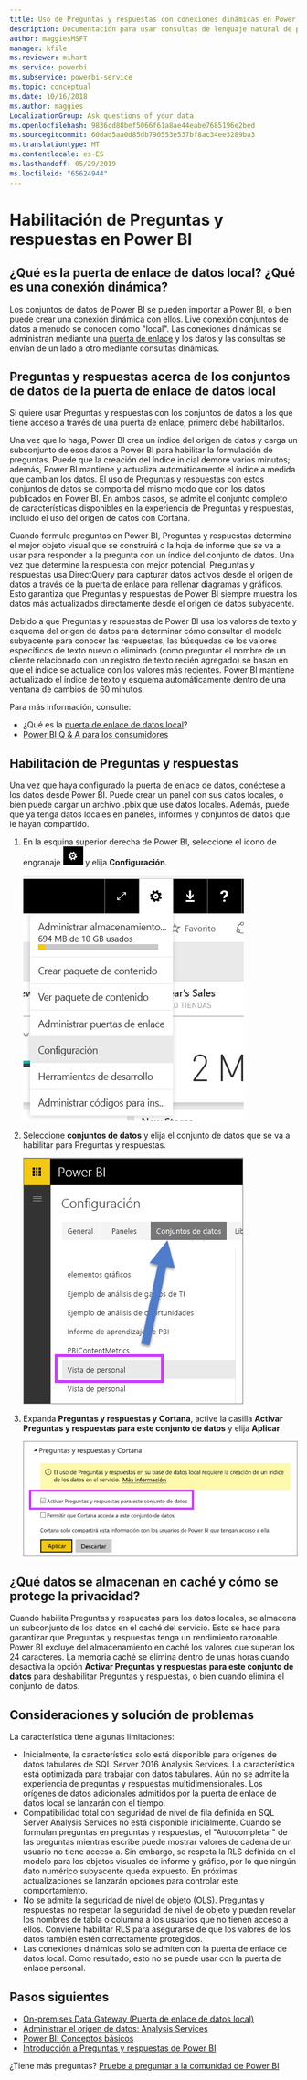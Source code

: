 ```yaml
---
title: Uso de Preguntas y respuestas con conexiones dinámicas en Power BI
description: Documentación para usar consultas de lenguaje natural de preguntas y respuestas de Power BI con conexiones dinámicas a datos de Analysis Services y la puerta de enlace de datos local.
author: maggiesMSFT
manager: kfile
ms.reviewer: mihart
ms.service: powerbi
ms.subservice: powerbi-service
ms.topic: conceptual
ms.date: 10/16/2018
ms.author: maggies
LocalizationGroup: Ask questions of your data
ms.openlocfilehash: 9836cd88bef5066f61a8ae44eabe7685196e2bed
ms.sourcegitcommit: 60dad5aa0d85db790553e537bf8ac34ee3289ba3
ms.translationtype: MT
ms.contentlocale: es-ES
ms.lasthandoff: 05/29/2019
ms.locfileid: "65624944"
---
```

# <a name="enable-qa-for-live-connections-in-power-bi"></a>Habilitación de Preguntas y respuestas en Power BI
## <a name="what-is-the-on-premises-data-gateway--what-is-a-live-connection"></a>¿Qué es la puerta de enlace de datos local?  ¿Qué es una conexión dinámica?
Los conjuntos de datos de Power BI se pueden importar a Power BI, o bien puede crear una conexión dinámica con ellos. Live conexión conjuntos de datos a menudo se conocen como "local". Las conexiones dinámicas se administran mediante una [puerta de enlace](service-gateway-onprem.md) y los datos y las consultas se envían de un lado a otro mediante consultas dinámicas.

## <a name="qa-for-on-premises-data-gateway-datasets"></a>Preguntas y respuestas acerca de los conjuntos de datos de la puerta de enlace de datos local
Si quiere usar Preguntas y respuestas con los conjuntos de datos a los que tiene acceso a través de una puerta de enlace, primero debe habilitarlos.

Una vez que lo haga, Power BI crea un índice del origen de datos y carga un subconjunto de esos datos a Power BI para habilitar la formulación de preguntas. Puede que la creación del índice inicial demore varios minutos; además, Power BI mantiene y actualiza automáticamente el índice a medida que cambian los datos. El uso de Preguntas y respuestas con estos conjuntos de datos se comporta del mismo modo que con los datos publicados en Power BI. En ambos casos, se admite el conjunto completo de características disponibles en la experiencia de Preguntas y respuestas, incluido el uso del origen de datos con Cortana.

Cuando formule preguntas en Power BI, Preguntas y respuestas determina el mejor objeto visual que se construirá o la hoja de informe que se va a usar para responder a la pregunta con un índice del conjunto de datos. Una vez que determine la respuesta con mejor potencial, Preguntas y respuestas usa DirectQuery para capturar datos activos desde el origen de datos a través de la puerta de enlace para rellenar diagramas y gráficos. Esto garantiza que Preguntas y respuestas de Power BI siempre muestra los datos más actualizados directamente desde el origen de datos subyacente.

Debido a que Preguntas y respuestas de Power BI usa los valores de texto y esquema del origen de datos para determinar cómo consultar el modelo subyacente para conocer las respuestas, las búsquedas de los valores específicos de texto nuevo o eliminado (como preguntar el nombre de un cliente relacionado con un registro de texto recién agregado) se basan en que el índice se actualice con los valores más recientes. Power BI mantiene actualizado el índice de texto y esquema automáticamente dentro de una ventana de cambios de 60 minutos.

Para más información, consulte:

* ¿Qué es la [puerta de enlace de datos local](service-gateway-onprem.md)?
* [Power BI Q & A para los consumidores](consumer/end-user-q-and-a.md)

## <a name="enable-qa"></a>Habilitación de Preguntas y respuestas
Una vez que haya configurado la puerta de enlace de datos, conéctese a los datos desde Power BI.  Puede crear un panel con sus datos locales, o bien puede cargar un archivo .pbix que use datos locales.  Además, puede que ya tenga datos locales en paneles, informes y conjuntos de datos que le hayan compartido.

1. En la esquina superior derecha de Power BI, seleccione el icono de engranaje ![icono de engranaje](media/service-q-and-a-direct-query/power-bi-cog.png) y elija **Configuración**.
   
   ![Menú Configuración](media/service-q-and-a-direct-query/powerbi-settings.png)
2. Seleccione **conjuntos de datos** y elija el conjunto de datos que se va a habilitar para Preguntas y respuestas.
   
   ![Pantalla Conjuntos de datos del menú Configuración](media/service-q-and-a-direct-query/power-bi-q-and-a-settings.png)
3. Expanda **Preguntas y respuestas y Cortana**, active la casilla **Activar Preguntas y respuestas para este conjunto de datos** y elija **Aplicar**.
   
    ![Área Preguntas y respuestas expandida](media/service-q-and-a-direct-query/power-bi-q-and-a-directquery.png)

## <a name="what-data-is-cached-and-how-is-privacy-protected"></a>¿Qué datos se almacenan en caché y cómo se protege la privacidad?
Cuando habilita Preguntas y respuestas para los datos locales, se almacena un subconjunto de los datos en el caché del servicio. Esto se hace para garantizar que Preguntas y respuestas tenga un rendimiento razonable. Power BI excluye del almacenamiento en caché los valores que superan los 24 caracteres. La memoria caché se elimina dentro de unas horas cuando desactiva la opción **Activar Preguntas y respuestas para este conjunto de datos** para deshabilitar Preguntas y respuestas, o bien cuando elimina el conjunto de datos.

## <a name="considerations-and-troubleshooting"></a>Consideraciones y solución de problemas
La característica tiene algunas limitaciones:

* Inicialmente, la característica solo está disponible para orígenes de datos tabulares de SQL Server 2016 Analysis Services. La característica está optimizada para trabajar con datos tabulares. Aún no se admite la experiencia de preguntas y respuestas multidimensionales. Los orígenes de datos adicionales admitidos por la puerta de enlace de datos local se lanzarán con el tiempo.
* Compatibilidad total con seguridad de nivel de fila definida en SQL Server Analysis Services no está disponible inicialmente. Cuando se formulan preguntas en preguntas y respuestas, el "Autocompletar" de las preguntas mientras escribe puede mostrar valores de cadena de un usuario no tiene acceso a. Sin embargo, se respeta la RLS definida en el modelo para los objetos visuales de informe y gráfico, por lo que ningún dato numérico subyacente queda expuesto. En próximas actualizaciones se lanzarán opciones para controlar este comportamiento.
* No se admite la seguridad de nivel de objeto (OLS). Preguntas y respuestas no respetan la seguridad de nivel de objeto y pueden revelar los nombres de tabla o columna a los usuarios que no tienen acceso a ellos. Conviene habilitar RLS para asegurarse de que los valores de los datos también estén correctamente protegidos. 
* Las conexiones dinámicas solo se admiten con la puerta de enlace de datos local. Como resultado, esto no se puede usar con la puerta de enlace personal.

## <a name="next-steps"></a>Pasos siguientes

- [On-premises Data Gateway (Puerta de enlace de datos local)](service-gateway-onprem.md)  
- [Administrar el origen de datos: Analysis Services](service-gateway-enterprise-manage-ssas.md)  
- [Power BI: Conceptos básicos](consumer/end-user-basic-concepts.md)  
- [Introducción a Preguntas y respuestas de Power BI](consumer/end-user-q-and-a.md)  

¿Tiene más preguntas? [Pruebe a preguntar a la comunidad de Power BI](http://community.powerbi.com/)

